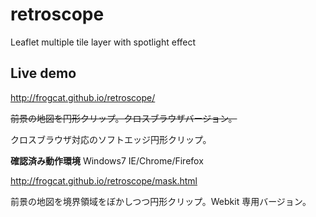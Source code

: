 # retroscope
Leaflet multiple tile layer with spotlight effect

## Live demo

http://frogcat.github.io/retroscope/

~~前景の地図を円形クリップ。クロスブラウザバージョン。~~

クロスブラウザ対応のソフトエッジ円形クリップ。

**確認済み動作環境** Windows7 IE/Chrome/Firefox


http://frogcat.github.io/retroscope/mask.html

前景の地図を境界領域をぼかしつつ円形クリップ。Webkit 専用バージョン。
